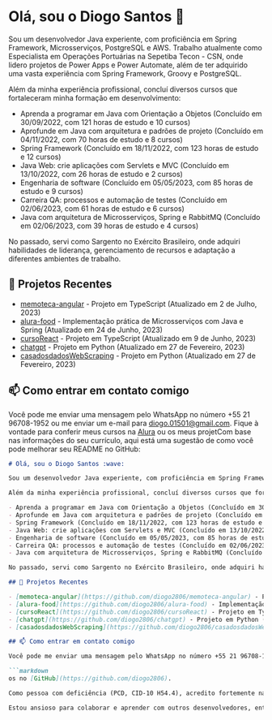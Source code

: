 # Olá, sou o Diogo Santos :wave:

Sou um desenvolvedor Java experiente, com proficiência em Spring Framework, Microsserviços, PostgreSQL e AWS. Trabalho atualmente como Especialista em Operações Portuárias na Sepetiba Tecon - CSN, onde lidero projetos de Power Apps e Power Automate, além de ter adquirido uma vasta experiência com Spring Framework, Groovy e PostgreSQL.

Além da minha experiência profissional, concluí diversos cursos que fortaleceram minha formação em desenvolvimento:

- Aprenda a programar em Java com Orientação a Objetos (Concluído em 30/09/2022, com 121 horas de estudo e 10 cursos)
- Aprofunde em Java com arquitetura e padrões de projeto (Concluído em 04/11/2022, com 70 horas de estudo e 8 cursos)
- Spring Framework (Concluído em 18/11/2022, com 123 horas de estudo e 12 cursos)
- Java Web: crie aplicações com Servlets e MVC (Concluído em 13/10/2022, com 26 horas de estudo e 2 cursos)
- Engenharia de software (Concluído em 05/05/2023, com 85 horas de estudo e 9 cursos)
- Carreira QA: processos e automação de testes (Concluído em 02/06/2023, com 61 horas de estudo e 6 cursos)
- Java com arquitetura de Microsserviços, Spring e RabbitMQ (Concluído em 02/06/2023, com 39 horas de estudo e 4 cursos)

No passado, servi como Sargento no Exército Brasileiro, onde adquiri habilidades de liderança, gerenciamento de recursos e adaptação a diferentes ambientes de trabalho.

## 🌱 Projetos Recentes

- [memoteca-angular](https://github.com/diogo2806/memoteca-angular) - Projeto em TypeScript (Atualizado em 2 de Julho, 2023)
- [alura-food](https://github.com/diogo2806/alura-food) - Implementação prática de Microsserviços com Java e Spring (Atualizado em 24 de Junho, 2023)
- [cursoReact](https://github.com/diogo2806/cursoReact) - Projeto em TypeScript (Atualizado em 9 de Junho, 2023)
- [chatgpt](https://github.com/diogo2806/chatgpt) - Projeto em Python (Atualizado em 27 de Fevereiro, 2023)
- [casadosdadosWebScraping](https://github.com/diogo2806/casadosdadosWebScraping) - Projeto em Python (Atualizado em 27 de Fevereiro, 2023)

## 📫 Como entrar em contato comigo

Você pode me enviar uma mensagem pelo WhatsApp no número +55 21 96708-1952 ou me enviar um e-mail para diogo.01501@gmail.com. Fique à vontade para conferir meus cursos na [Alura](https://cursos.alura.com.br/user/diogo-01501) ou os meus projetCom base nas informações do seu currículo, aqui está uma sugestão de como você pode melhorar seu README no GitHub:

```markdown
# Olá, sou o Diogo Santos :wave:

Sou um desenvolvedor Java experiente, com proficiência em Spring Framework, Microsserviços, PostgreSQL e AWS. Trabalho atualmente como Especialista em Operações Portuárias na Sepetiba Tecon - CSN, onde lidero projetos de Power Apps e Power Automate, além de ter adquirido uma vasta experiência com Spring Framework, Groovy e PostgreSQL.

Além da minha experiência profissional, concluí diversos cursos que fortaleceram minha formação em desenvolvimento:

- Aprenda a programar em Java com Orientação a Objetos (Concluído em 30/09/2022, com 121 horas de estudo e 10 cursos)
- Aprofunde em Java com arquitetura e padrões de projeto (Concluído em 04/11/2022, com 70 horas de estudo e 8 cursos)
- Spring Framework (Concluído em 18/11/2022, com 123 horas de estudo e 12 cursos)
- Java Web: crie aplicações com Servlets e MVC (Concluído em 13/10/2022, com 26 horas de estudo e 2 cursos)
- Engenharia de software (Concluído em 05/05/2023, com 85 horas de estudo e 9 cursos)
- Carreira QA: processos e automação de testes (Concluído em 02/06/2023, com 61 horas de estudo e 6 cursos)
- Java com arquitetura de Microsserviços, Spring e RabbitMQ (Concluído em 02/06/2023, com 39 horas de estudo e 4 cursos)

No passado, servi como Sargento no Exército Brasileiro, onde adquiri habilidades de liderança, gerenciamento de recursos e adaptação a diferentes ambientes de trabalho.

## 🌱 Projetos Recentes

- [memoteca-angular](https://github.com/diogo2806/memoteca-angular) - Projeto em TypeScript (Atualizado em 2 de Julho, 2023)
- [alura-food](https://github.com/diogo2806/alura-food) - Implementação prática de Microsserviços com Java e Spring (Atualizado em 24 de Junho, 2023)
- [cursoReact](https://github.com/diogo2806/cursoReact) - Projeto em TypeScript (Atualizado em 9 de Junho, 2023)
- [chatgpt](https://github.com/diogo2806/chatgpt) - Projeto em Python (Atualizado em 27 de Fevereiro, 2023)
- [casadosdadosWebScraping](https://github.com/diogo2806/casadosdadosWebScraping) - Projeto em Python (Atualizado em 27 de Fevereiro, 2023)

## 📫 Como entrar em contato comigo

Você pode me enviar uma mensagem pelo WhatsApp no número +55 21 96708-1952 ou me enviar um e-mail para diogo.01501@gmail.com. Fique à vontade para conferir meus cursos na [Alura](https://cursos.alura.com.br/user/diogo-01501) ou os meus projetThe previous message was cut off, so I will continue from where it left off:

```markdown
os no [GitHub](https://github.com/diogo2806).

Como pessoa com deficiência (PCD, CID-10 H54.4), acredito fortemente na diversidade e inclusão no ambiente de trabalho. Estou sempre em busca de oportunidades desafiadoras para aplicar minhas habilidades e contribuir para soluções inovadoras.

Estou ansioso para colaborar e aprender com outros desenvolvedores, então sinta-se à vontade para entrar em contato!

